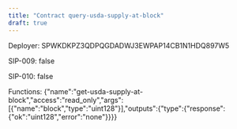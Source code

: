 ```yaml
---
title: "Contract query-usda-supply-at-block"
draft: true
---
```

Deployer: SPWKDKPZ3QDPQGDADWJ3EWPAP14CB1N1HDQ897W5

SIP-009: false

SIP-010: false

Functions:
{"name":"get-usda-supply-at-block","access":"read_only","args":[{"name":"block","type":"uint128"}],"outputs":{"type":{"response":{"ok":"uint128","error":"none"}}}}
